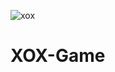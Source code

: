 ![xox](https://user-images.githubusercontent.com/55888369/118760265-23c75700-b890-11eb-9b24-ae2b0d271dc7.png)
# XOX-Game
